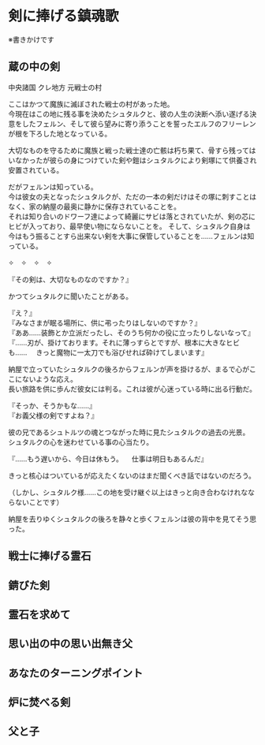 # 剣に捧げる鎮魂歌

※書きかけです

## 蔵の中の剣

中央諸国 クレ地方 元戦士の村

ここはかつて魔族に滅ぼされた戦士の村があった地。  
今現在はこの地に残る事を決めたシュタルクと、彼の人生の決断へ添い遂げる決意をしたフェルン、そして彼ら望みに寄り添うことを誓ったエルフのフリーレンが根を下ろした地となっている。

大切なものを守るために魔族と戦った戦士達の亡骸は朽ち果て、骨すら残ってはいなかったが彼らの身につけていた剣や鎧はシュタルクにより剣塚にて供養され安置されている。

だがフェルンは知っている。  
今は彼女の夫となったシュタルクが、ただの一本の剣だけはその塚に刺すことはなく、家の納屋の最奥に静かに保存されていることを。  
それは知り合いのドワーフ達によって綺麗にサビは落とされていたが、剣の芯にヒビが入っており、最早使い物にならないことを。
そして、シュタルク自身は今はもう振ることすら出来ない剣を大事に保管していることを……フェルンは知っている。

✧　✧　✧　✧

『その剣は、大切なものなのですか？』

かつてシュタルクに聞いたことがある。

『え？』  
『みなさまが眠る場所に、供に弔ったりはしないのですか？』  
『ああ……装飾とか立派だったし、そのうち何かの役に立ったりしないなって』  
『……刃が、掛けております。それに薄っすらとですが、根本に大きなヒビも……
　きっと魔物に一太刀でも浴びせれば砕けてしまいます』

納屋で立っていたシュタルクの後ろからフェルンが声を掛けるが、まるで心がここにないような応え。  
長い旅路を供に歩んだ彼女には判る。これは彼が心迷っている時に出る行動だ。

『そっか、そうかもな……』  
『お義父様の剣ですよね？』  

彼の兄であるシュトルツの魂とつながった時に見たシュタルクの過去の光景。  
シュタルクの心を迷わせている事の心当たり。

『……もう遅いから、今日は休もう。
　仕事は明日もあるんだ』

きっと核心はついているが応えたくないのはまだ聞くべき話ではないのだろう。

（しかし、シュタルク様……この地を受け継ぐ以上はきっと向き合わなけれなならないことです）

納屋を去りゆくシュタルクの後ろを静々と歩くフェルンは彼の背中を見てそう思った。


## 戦士に捧げる霊石


## 錆びた剣


## 霊石を求めて


## 思い出の中の思い出無き父


## あなたのターニングポイント


## 炉に焚べる剣


## 父と子

